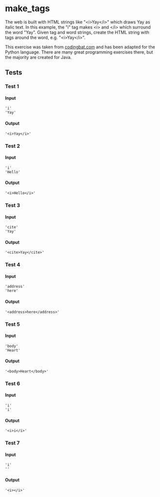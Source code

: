 # make_tags




The web is built with HTML strings like "&lt;i&gt;Yay&lt;/i&gt;" which draws Yay as italic text. In this example, the "i" tag makes &lt;i&gt; and &lt;/i&gt; which surround the word "Yay". Given tag and word strings, create the HTML string with tags around the word, e.g. "&lt;i&gt;Yay&lt;/i&gt;".

This exercise was taken from [codingbat.com](https://codingbat.com/prob/p147483) and has been adapted for the Python language. There are many great programming exercises there, but the majority are created for Java.






## Tests
### Test 1
#### Input
```
'i'
'Yay'
```
#### Output
```
'<i>Yay</i>'
```
### Test 2
#### Input
```
'i'
'Hello'
```
#### Output
```
'<i>Hello</i>'
```
### Test 3
#### Input
```
'cite'
'Yay'
```
#### Output
```
'<cite>Yay</cite>'
```
### Test 4
#### Input
```
'address'
'here'
```
#### Output
```
'<address>here</address>'
```
### Test 5
#### Input
```
'body'
'Heart'
```
#### Output
```
'<body>Heart</body>'
```
### Test 6
#### Input
```
'i'
'i'
```
#### Output
```
'<i>i</i>'
```
### Test 7
#### Input
```
'i'
''
```
#### Output
```
'<i></i>'
```

